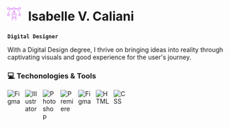 <h1>
    <img src=".docs/icon-design.png" alt="icon" width="30px" style="padding-right: 10px;">
    Isabelle V. Caliani
</h1>

**`Digital Designer`**

With a Digital Design degree, I thrive on bringing ideas into reality through captivating visuals and good experience for the user's journey.

<h3>
    💻 Techonologies & Tools
</h3>

<img 
align="left"
    alt="Figma"
    title="Figma"
    width="30px"
    style="padding-right: 10px;"
    src="https://cdn.jsdelivr.net/gh/devicons/devicon@latest/icons/figma/figma-original.svg"
/>

<img 
align="left"
    alt="Illustrator"
    title="Adobe Illustrator"
    width="30px"
    style="padding-right: 10px;"
    src="https://cdn.jsdelivr.net/gh/devicons/devicon@latest/icons/illustrator/illustrator-plain.svg"
/>

<img 
align="left"
    alt="Photoshop"
    title="Adobe Photoshop"
    width="30px"
    style="padding-right: 10px;"
    src="https://cdn.jsdelivr.net/gh/devicons/devicon@latest/icons/photoshop/photoshop-original.svg"
/>

<img 
align="left"
    alt="Premiere"
    title="Adobe Premiere"
    width="30px"
    style="padding-right: 10px;"
    src="https://cdn.jsdelivr.net/gh/devicons/devicon@latest/icons/premierepro/premierepro-original.svg"
/>

<img 
align="left"
    alt="Figma"
    title="Figma"
    width="30px"
    style="padding-right: 10px;"
    src="https://cdn.jsdelivr.net/gh/devicons/devicon@latest/icons/figma/figma-original.svg"
/>

<img 
align="left"
    alt="HTML"
    title="HTML"
    width="30px"
    style="padding-right: 10px;"
    src="https://cdn.jsdelivr.net/gh/devicons/devicon@latest/icons/html5/html5-original.svg"
/>

<img 
align="left"
    alt="CSS"
    title="CSS"
    width="30px"
    style="padding-right: 10px;"
    src="https://cdn.jsdelivr.net/gh/devicons/devicon@latest/icons/css3/css3-original.svg"
/>
